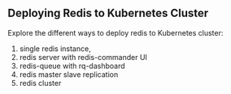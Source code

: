 ## Deploying Redis to Kubernetes Cluster
Explore the different ways to deploy redis to Kubernetes cluster: 
1. single redis instance, 
2. redis server with redis-commander UI
3. redis-queue with rq-dashboard
4. redis master slave replication
5. redis cluster
